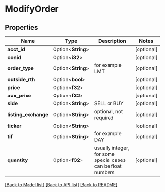 # ModifyOrder

## Properties

Name | Type | Description | Notes
------------ | ------------- | ------------- | -------------
**acct_id** | Option<**String**> |  | [optional]
**conid** | Option<**i32**> |  | [optional]
**order_type** | Option<**String**> | for example LMT | [optional]
**outside_rth** | Option<**bool**> |  | [optional]
**price** | Option<**f32**> |  | [optional]
**aux_price** | Option<**f32**> |  | [optional]
**side** | Option<**String**> | SELL or BUY | [optional]
**listing_exchange** | Option<**String**> | optional, not required | [optional]
**ticker** | Option<**String**> |  | [optional]
**tif** | Option<**String**> | for example DAY | [optional]
**quantity** | Option<**f32**> | usually integer, for some special cases can be float numbers | [optional]

[[Back to Model list]](../README.md#documentation-for-models) [[Back to API list]](../README.md#documentation-for-api-endpoints) [[Back to README]](../README.md)


